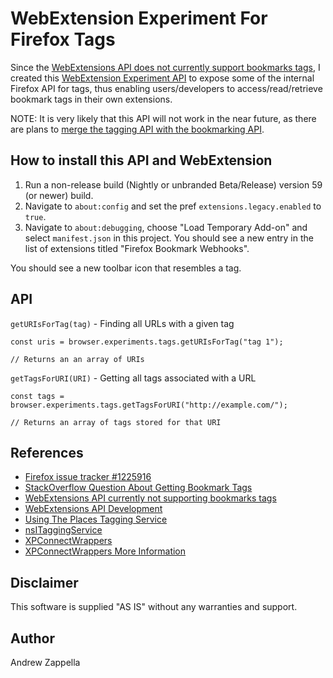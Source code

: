 
# WebExtension Experiment For Firefox Tags

Since the [WebExtensions API does not currently support bookmarks tags](https://bugzilla.mozilla.org/show_bug.cgi?id=1225916#c12), I created this [WebExtension Experiment API](https://firefox-source-docs.mozilla.org/toolkit/components/extensions/webextensions/index.html) to expose some of the internal Firefox API for tags, thus enabling users/developers to access/read/retrieve bookmark tags in their own extensions.

NOTE: It is very likely that this API will not work in the near future, as there are plans to [merge the tagging API with the bookmarking API](https://bugzilla.mozilla.org/show_bug.cgi?id=1448885).

## How to install this API and WebExtension

1. Run a non-release build (Nightly or unbranded Beta/Release) version 59
   (or newer) build.
2. Navigate to `about:config` and set the pref `extensions.legacy.enabled` to
   `true`.
3.  Navigate to `about:debugging`, choose
   "Load Temporary Add-on" and select `manifest.json`
   in this project.  You should see a new entry in the list of
   extensions titled "Firefox Bookmark Webhooks".

You should see a new toolbar icon that resembles a tag.

## API

`getURIsForTag(tag)` - Finding all URLs with a given tag

```
const uris = browser.experiments.tags.getURIsForTag("tag 1");

// Returns an an array of URIs
```

`getTagsForURI(URI)` - Getting all tags associated with a URL

```
const tags = browser.experiments.tags.getTagsForURI("http://example.com/");

// Returns an array of tags stored for that URI
```

## References

- [Firefox issue tracker #1225916](https://bugzilla.mozilla.org/show_bug.cgi?id=1225916#c12)
- [StackOverflow Question About Getting Bookmark Tags](https://stackoverflow.com/questions/42294207/get-bookmark-tags)
- [WebExtensions API currently not supporting bookmarks tags](https://discourse.mozilla.org/t/webextensions-api-currently-not-supporting-bookmarks-tags/22677)
- [WebExtensions API Development](https://firefox-source-docs.mozilla.org/toolkit/components/extensions/webextensions/index.html)
- [Using The Places Tagging Service](https://developer.mozilla.org/en-US/docs/Mozilla/Tech/Places/Using_the_Places_tagging_service)
- [nsITaggingService](https://developer.mozilla.org/en-US/docs/Mozilla/Tech/XPCOM/Reference/Interface/nsITaggingService)
- [XPConnectWrappers](https://developer.mozilla.org/en-US/docs/Mozilla/Tech/XPCOM/Language_bindings/XPConnect/XPConnect_wrappers)
- [XPConnectWrappers More Information](http://mdn.beonex.com/en/XPConnect_wrappers.html)

## Disclaimer

This software is supplied "AS IS" without any warranties and support.

## Author

Andrew Zappella